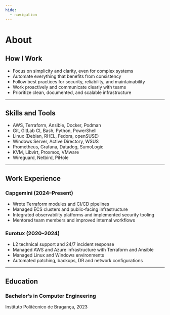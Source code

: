 ```yaml
---
hide:
  - navigation
---
```


# About

## How I Work

- Focus on simplicity and clarity, even for complex systems
- Automate everything that benefits from consistency
- Follow best practices for security, reliability, and maintainability
- Work proactively and communicate clearly with teams
- Prioritize clean, documented, and scalable infrastructure

---

## Skills and Tools

- AWS, Terraform, Ansible, Docker, Podman
- Git, GitLab CI, Bash, Python, PowerShell
- Linux (Debian, RHEL, Fedora, openSUSE)
- Windows Server, Active Directory, WSUS
- Prometheus, Grafana, Datadog, SumoLogic
- KVM, Libvirt, Proxmox, VMware
- Wireguard, Netbird, PiHole

---

## Work Experience

### Capgemini (2024–Present)
- Wrote Terraform modules and CI/CD pipelines
- Managed ECS clusters and public-facing infrastructure
- Integrated observability platforms and implemented security tooling
- Mentored team members and improved internal workflows

### Eurotux (2020–2024)
- L2 technical support and 24/7 incident response
- Managed AWS and Azure infrastructure with Terraform and Ansible
- Managed Linux and Windows environments
- Automated patching, backups, DR and network configurations

---

## Education

### Bachelor’s in Computer Engineering
Instituto Politécnico de Bragança, 2023
